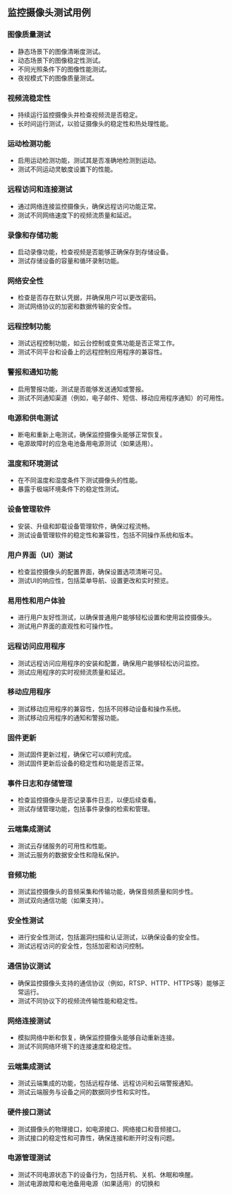 ## 监控摄像头测试用例

### 图像质量测试
- 静态场景下的图像清晰度测试。
- 动态场景下的图像稳定性测试。
- 不同光照条件下的图像性能测试。
- 夜视模式下的图像质量测试。

### 视频流稳定性
- 持续运行监控摄像头并检查视频流是否稳定。
- 长时间运行测试，以验证摄像头的稳定性和热处理性能。

### 运动检测功能
- 启用运动检测功能，测试其是否准确地检测到运动。
- 测试不同运动灵敏度设置下的性能。

### 远程访问和连接测试
- 通过网络连接监控摄像头，确保远程访问功能正常。
- 测试不同网络速度下的视频流质量和延迟。

### 录像和存储功能
- 启动录像功能，检查视频是否能够正确保存到存储设备。
- 测试存储设备的容量和循环录制功能。

### 网络安全性
- 检查是否存在默认凭据，并确保用户可以更改密码。
- 测试网络协议的加密和数据传输的安全性。

### 远程控制功能
- 测试远程控制功能，如云台控制或变焦功能是否正常工作。
- 测试不同平台和设备上的远程控制应用程序的兼容性。

### 警报和通知功能
- 启用警报功能，测试是否能够发送通知或警报。
- 测试不同通知渠道（例如，电子邮件、短信、移动应用程序通知）的可用性。

### 电源和供电测试
- 断电和重新上电测试，确保监控摄像头能够正常恢复。
- 电源故障时的应急电池备用电源测试（如果适用）。

### 温度和环境测试
- 在不同温度和湿度条件下测试摄像头的性能。
- 暴露于极端环境条件下的稳定性测试。

### 设备管理软件
- 安装、升级和卸载设备管理软件，确保过程流畅。
- 测试设备管理软件的稳定性和兼容性，包括不同操作系统和版本。

### 用户界面（UI）测试
- 检查监控摄像头的配置界面，确保设置选项清晰可见。
- 测试UI的响应性，包括菜单导航、设置更改和实时预览。

### 易用性和用户体验
- 进行用户友好性测试，以确保普通用户能够轻松设置和使用监控摄像头。
- 测试用户界面的直观性和可操作性。

### 远程访问应用程序
- 测试远程访问应用程序的安装和配置，确保用户能够轻松访问监控。
- 测试应用程序的实时视频流质量和延迟。

### 移动应用程序
- 测试移动应用程序的兼容性，包括不同移动设备和操作系统。
- 测试移动应用程序的通知和警报功能。

### 固件更新
- 测试固件更新过程，确保它可以顺利完成。
- 测试固件更新后设备的稳定性和功能是否正常。

### 事件日志和存储管理
- 检查监控摄像头是否记录事件日志，以便后续查看。
- 测试存储管理功能，包括事件录像的检索和管理。

### 云端集成测试
- 测试云存储服务的可用性和性能。
- 测试云服务的数据安全性和隐私保护。

### 音频功能
- 测试监控摄像头的音频采集和传输功能，确保音频质量和同步性。
- 测试双向通信功能（如果支持）。

### 安全性测试
- 进行安全性测试，包括漏洞扫描和认证测试，以确保设备的安全性。
- 测试远程访问的安全性，包括加密和访问控制。

### 通信协议测试
- 确保监控摄像头支持的通信协议（例如，RTSP、HTTP、HTTPS等）能够正常运行。
- 测试不同协议下的视频流传输性能和稳定性。

### 网络连接测试
- 模拟网络中断和恢复，确保监控摄像头能够自动重新连接。
- 测试不同网络环境下的连接速度和稳定性。

### 云端集成测试
- 测试云端集成的功能，包括远程存储、远程访问和云端警报通知。
- 测试云端服务与设备之间的数据同步性和实时性。

### 硬件接口测试
- 测试摄像头的物理接口，如电源接口、网络接口和音频接口。
- 测试接口的稳定性和可靠性，确保连接和断开时没有问题。

### 电源管理测试
- 测试不同电源状态下的设备行为，包括开机、关机、休眠和唤醒。
- 测试电源故障和电池备用电源（如果适用）的切换和